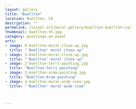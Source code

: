 ```yaml
---
layout: gallery
title: "Buellton"
location: Buellton, CA
description: ""
permalink: /visual-art/mural-gallery/buellton-buellton-ca/
thumbnail: buellton-th.jpg
category: paintings-on-panel
arts:
- image: 0-buellton-mural-close-up.jpg
  title: "'Buellton' mural close up"
- image: 1-buellton-mural-close-up.jpg
  title: "'Buellton' mural close up"
- image: 2-buellton-terri-painting.jpg
  title: "Buellton-Terri painting"
- image: 3-buellton-aram-painting.jpg
  title: "Buellton-Aram painting"
- image: 4-buellton-mural-wide-view.jpg
  title: "'Buellton' mural wide view"



---
```


